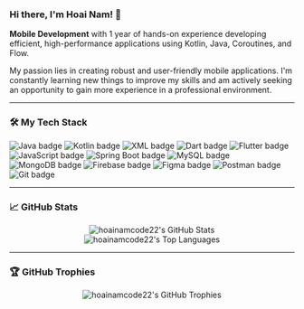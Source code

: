 ### Hi there, I'm Hoai Nam! 👋

**Mobile Development**  with 1 year of hands-on experience developing efficient, high-performance applications
using Kotlin, Java, Coroutines, and Flow. 

My passion lies in creating robust and user-friendly mobile applications. I'm constantly learning new things to improve my skills and am actively seeking an opportunity to gain more experience in a professional environment.

---

### 🛠️ My Tech Stack

<p>
  <img src="https://img.shields.io/badge/Java-007396?style=for-the-badge&logo=java&logoColor=white" alt="Java badge">
  <img src="https://img.shields.io/badge/Kotlin-7F52FF?style=for-the-badge&logo=kotlin&logoColor=white" alt="Kotlin badge">
  <img src="https://img.shields.io/badge/XML-000?style=for-the-badge&logo=XML&logoColor=white" alt="XML badge">
  <img src="https://img.shields.io/badge/Dart-0175C2?style=for-the-badge&logo=dart&logoColor=white" alt="Dart badge">
  <img src="https://img.shields.io/badge/Flutter-02569B?style=for-the-badge&logo=flutter&logoColor=white" alt="Flutter badge">
  <img src="https://img.shields.io/badge/JavaScript-F7DF1E?style=for-the-badge&logo=javascript&logoColor=black" alt="JavaScript badge">
  <img src="https://img.shields.io/badge/Spring_Boot-6DB33F?style=for-the-badge&logo=spring-boot&logoColor=white" alt="Spring Boot badge">
  <img src="https://img.shields.io/badge/MySQL-4479A1?style=for-the-badge&logo=mysql&logoColor=white" alt="MySQL badge">
  <img src="https://img.shields.io/badge/MongoDB-47A248?style=for-the-badge&logo=mongodb&logoColor=white" alt="MongoDB badge">
  <img src="https://img.shields.io/badge/Firebase-FFCA28?style=for-the-badge&logo=firebase&logoColor=white" alt="Firebase badge">
  <img src="https://img.shields.io/badge/Figma-F24E1E?style=for-the-badge&logo=figma&logoColor=white" alt="Figma badge">
  <img src="https://img.shields.io/badge/Postman-FF6C37?style=for-the-badge&logo=postman&logoColor=white" alt="Postman badge">
  <img src="https://img.shields.io/badge/Git-F05032?style=for-the-badge&logo=git&logoColor=white" alt="Git badge">
</p>

---

### 📈 GitHub Stats

<div align="center">
  <img src="https://github-readme-stats.vercel.app/api?username=hoainamcode22&show_icons=true&theme=radical" alt="hoainamcode22's GitHub Stats">
  <br>
  <img src="https://github-readme-stats.vercel.app/api/top-langs/?username=hoainamcode22&layout=compact&theme=radical" alt="hoainamcode22's Top Languages">
</div>

---

### 🏆 GitHub Trophies

<div align="center">
  <img src="https://github-profile-trophy.vercel.app/?username=hoainamcode22&theme=radical&no-frame=true" alt="hoainamcode22's GitHub Trophies">
</div>

